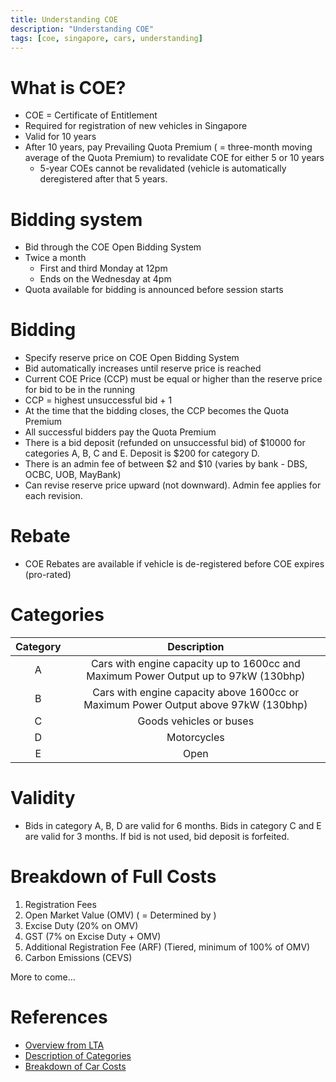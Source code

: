 ```yaml
---
title: Understanding COE
description: "Understanding COE"
tags: [coe, singapore, cars, understanding]
---
```

# What is COE?

* COE = Certificate of Entitlement
* Required for registration of new vehicles in Singapore
* Valid for 10 years
* After 10 years, pay Prevailing Quota Premium ( = three-month moving average of the Quota Premium) to revalidate COE for either 5 or 10 years
  * 5-year COEs cannot be revalidated (vehicle is automatically deregistered after that 5 years.

# Bidding system

* Bid through the COE Open Bidding System
* Twice a month
  * First and third Monday at 12pm
  * Ends on the Wednesday at 4pm
* Quota available for bidding is announced before session starts

# Bidding

* Specify reserve price on COE Open Bidding System
* Bid automatically increases until reserve price is reached
* Current COE Price (CCP) must be equal or higher than the reserve price for bid to be in the running
* CCP = highest unsuccessful bid + 1
* At the time that the bidding closes, the CCP becomes the Quota Premium
* All successful bidders pay the Quota Premium
* There is a bid deposit (refunded on unsuccessful bid) of $10000 for categories A, B, C and E. Deposit is $200 for category D.
* There is an admin fee of between $2 and $10 (varies by bank - DBS, OCBC, UOB, MayBank)
* Can revise reserve price upward (not downward). Admin fee applies for each revision.

# Rebate

* COE Rebates are available if vehicle is de-registered before COE expires (pro-rated)

# Categories

| Category |                                     Description                                     |
|:--------:|:-----------------------------------------------------------------------------------:|
|     A    | Cars with engine capacity up to 1600cc and Maximum Power Output up to 97kW (130bhp) |
|     B    |  Cars with engine capacity above 1600cc or Maximum Power Output above 97kW (130bhp) |
|     C    |                               Goods vehicles or buses                               |
|     D    |                                     Motorcycles                                     |
|     E    |                                         Open                                        |

# Validity

* Bids in category A, B, D are valid for 6 months. Bids in category C and E are valid for 3 months. If bid is not used, bid deposit is forfeited.

# Breakdown of Full Costs

1. Registration Fees
2. Open Market Value (OMV) ( = Determined by )
3. Excise Duty (20% on OMV)
4. GST (7% on Excise Duty + OMV)
5. Additional Registration Fee (ARF) (Tiered, minimum of 100% of OMV)
6. Carbon Emissions (CEVS)



More to come...



# References

* [Overview from LTA](http://www.lta.gov.sg/content/ltaweb/en/roads-and-motoring/owning-a-vehicle/vehicle-quota-system/certificate-of-entitlement-coe.html)
* [Description of Categories](http://ifaqs.flexanswer.com/cfp/pages/Themes/LTA/Answers.aspx?MesId=9738718&From=Show&TOPV=YES&VMesID=2288405)
* [Breakdown of Car Costs](http://www.sgcarmart.com/news/writeup.php?AID=171&PN=2)

